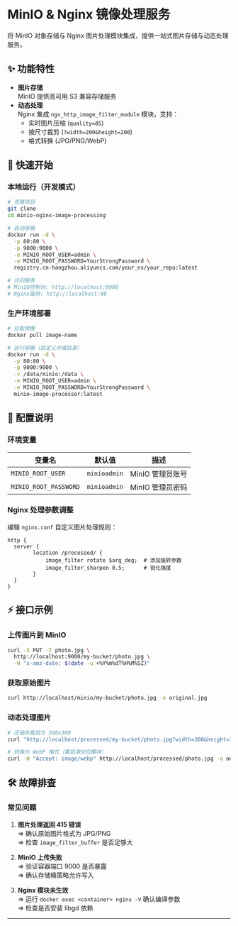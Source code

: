 # MinIO & Nginx 镜像处理服务

将 MinIO 对象存储与 Nginx 图片处理模块集成，提供一站式图片存储与动态处理服务。

## ✨ 功能特性

- **图片存储**  
  MinIO 提供高可用 S3 兼容存储服务
- **动态处理**  
  Nginx 集成 `ngx_http_image_filter_module` 模块，支持：
  - 实时图片压缩 (`quality=85`)
  - 按尺寸裁剪 (`?width=200&height=200`)
  - 格式转换 (JPG/PNG/WebP)

## 🚀 快速开始

### 本地运行（开发模式）

```bash
# 克隆项目
git clone 
cd minio-nginx-image-processing

# 启动容器
docker run -d \
  -p 80:80 \
  -p 9000:9000 \
  -e MINIO_ROOT_USER=admin \
  -e MINIO_ROOT_PASSWORD=YourStrongPassword \
  registry.cn-hangzhou.aliyuncs.com/your_ns/your_repo:latest

# 访问服务
# MinIO控制台: http://localhost:9000
# Nginx服务: http://localhost:80
```

### 生产环境部署

```bash
# 拉取镜像
docker pull image-name

# 运行容器（自定义存储目录）
docker run -d \
  -p 80:80 \
  -p 9000:9000 \
  -v /data/minio:/data \
  -e MINIO_ROOT_USER=admin \
  -e MINIO_ROOT_PASSWORD=YourStrongPassword \
  minio-image-processor:latest
```

## 🔧 配置说明

### 环境变量

| 变量名                  | 默认值         | 描述                          |
|-------------------------|----------------|------------------------------|
| `MINIO_ROOT_USER`       | `minioadmin`   | MinIO 管理员账号             |
| `MINIO_ROOT_PASSWORD`   | `minioadmin`   | MinIO 管理员密码             |

### Nginx 处理参数调整

编辑 `nginx.conf` 自定义图片处理规则：

```nginx
http {
  server {
		location /processed/ {
			image_filter rotate $arg_deg;  # 添加旋转参数
			image_filter_sharpen 0.5;      # 锐化强度
		}
  }
}
```

## ⚡ 接口示例

### 上传图片到 MinIO

```bash
curl -X PUT -T photo.jpg \
  http://localhost:9000/my-bucket/photo.jpg \
  -H "x-amz-date: $(date -u +%Y%m%dT%H%M%SZ)"
```

### 获取原始图片

```bash
curl http://localhost/minio/my-bucket/photo.jpg -o original.jpg
```

### 动态处理图片

```bash
# 压缩并裁剪为 300x300
curl "http://localhost/processed/my-bucket/photo.jpg?width=300&height=300" -o resized.jpg

# 转换为 WebP 格式（需启用对应模块）
curl -H "Accept: image/webp" http://localhost/processed/photo.jpg -o output.webp
```


## 🛠️ 故障排查

### 常见问题

1. **图片处理返回 415 错误**  
   ⇒ 确认原始图片格式为 JPG/PNG  
   ⇒ 检查 `image_filter_buffer` 是否足够大

2. **MinIO 上传失败**  
   ⇒ 验证容器端口 9000 是否暴露  
   ⇒ 确认存储桶策略允许写入

3. **Nginx 模块未生效**  
   ⇒ 运行 `docker exec <container> nginx -V` 确认编译参数  
   ⇒ 检查是否安装 libgd 依赖


---

